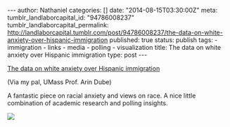 --- author: Nathaniel categories: \[\] date: "2014-08-15T03:30:00Z"
meta: tumblr\_landlaborcapital\_id: "94786008237"
tumblr\_landlaborcapital\_permalink:
http://landlaborcapital.tumblr.com/post/94786008237/the-data-on-white-anxiety-over-hispanic-immigration
published: true status: publish tags: - immigration - links - media -
polling - visualization title: The data on white anxiety over Hispanic
immigration type: post ---

[The data on white anxiety over Hispanic
immigration](http://wapo.st/1Bgxa13)

<div class="link_description">

(Via my pal, UMass Prof. Arin Dube)

A fantastic piece on racial anxiety and views on race. A nice little
combination of academic research and polling insights. 

<div class="media image">

![](%7B%7B%20site.baseurl%20%7D%7D/assets/immigrationpublicreact-1.jpg)

</div>

</div>
